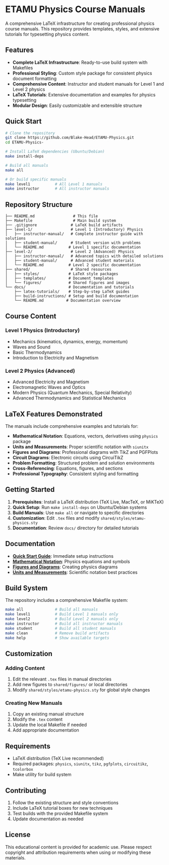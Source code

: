 # ETAMU Physics Course Manuals

A comprehensive LaTeX infrastructure for creating professional physics course manuals. This repository provides templates, styles, and extensive tutorials for typesetting physics content.

## Features

- **Complete LaTeX Infrastructure**: Ready-to-use build system with Makefiles
- **Professional Styling**: Custom style package for consistent physics document formatting
- **Comprehensive Content**: Instructor and student manuals for Level 1 and Level 2 physics
- **LaTeX Tutorials**: Extensive documentation and examples for physics typesetting
- **Modular Design**: Easily customizable and extensible structure

## Quick Start

```bash
# Clone the repository
git clone https://github.com/Blake-Head/ETAMU-Physics.git
cd ETAMU-Physics-

# Install LaTeX dependencies (Ubuntu/Debian)
make install-deps

# Build all manuals
make all

# Or build specific manuals
make level1           # All Level 1 manuals
make instructor       # All instructor manuals
```

## Repository Structure

```
├── README.md                 # This file
├── Makefile                  # Main build system
├── .gitignore               # LaTeX build artifacts
├── level-1/                 # Level 1 (Introductory) Physics
│   ├── instructor-manual/   # Complete instructor guide with solutions
│   ├── student-manual/      # Student version with problems
│   └── README.md           # Level 1 specific documentation
├── level-2/                 # Level 2 (Advanced) Physics
│   ├── instructor-manual/   # Advanced topics with detailed solutions
│   ├── student-manual/      # Advanced student materials
│   └── README.md           # Level 2 specific documentation
├── shared/                  # Shared resources
│   ├── styles/             # LaTeX style packages
│   ├── templates/          # Document templates
│   └── figures/            # Shared figures and images
└── docs/                   # Documentation and tutorials
    ├── latex-tutorials/    # Step-by-step LaTeX guides
    ├── build-instructions/ # Setup and build documentation
    └── README.md          # Documentation overview
```

## Course Content

### Level 1 Physics (Introductory)
- Mechanics (kinematics, dynamics, energy, momentum)
- Waves and Sound
- Basic Thermodynamics  
- Introduction to Electricity and Magnetism

### Level 2 Physics (Advanced)
- Advanced Electricity and Magnetism
- Electromagnetic Waves and Optics
- Modern Physics (Quantum Mechanics, Special Relativity)
- Advanced Thermodynamics and Statistical Mechanics

## LaTeX Features Demonstrated

The manuals include comprehensive examples and tutorials for:

- **Mathematical Notation**: Equations, vectors, derivatives using `physics` package
- **Units and Measurements**: Proper scientific notation with `siunitx`
- **Figures and Diagrams**: Professional diagrams with TikZ and PGFPlots
- **Circuit Diagrams**: Electronic circuits using CircuiTikZ
- **Problem Formatting**: Structured problem and solution environments
- **Cross-Referencing**: Equations, figures, and sections
- **Professional Typography**: Consistent styling and formatting

## Getting Started

1. **Prerequisites**: Install a LaTeX distribution (TeX Live, MacTeX, or MiKTeX)
2. **Quick Setup**: Run `make install-deps` on Ubuntu/Debian systems
3. **Build Manuals**: Use `make all` or navigate to specific directories
4. **Customization**: Edit `.tex` files and modify `shared/styles/etamu-physics.sty`
5. **Documentation**: Review `docs/` directory for detailed tutorials

## Documentation

- **[Quick Start Guide](docs/build-instructions/quick-start.md)**: Immediate setup instructions
- **[Mathematical Notation](docs/latex-tutorials/mathematical-notation.md)**: Physics equations and symbols
- **[Figures and Diagrams](docs/latex-tutorials/figures-and-diagrams.md)**: Creating physics diagrams
- **[Units and Measurements](docs/latex-tutorials/units-and-measurements.md)**: Scientific notation best practices

## Build System

The repository includes a comprehensive Makefile system:

```bash
make all              # Build all manuals
make level1           # Build Level 1 manuals only
make level2           # Build Level 2 manuals only  
make instructor       # Build all instructor manuals
make student          # Build all student manuals
make clean            # Remove build artifacts
make help             # Show available targets
```

## Customization

### Adding Content
1. Edit the relevant `.tex` files in manual directories
2. Add new figures to `shared/figures/` or local directories
3. Modify `shared/styles/etamu-physics.sty` for global style changes

### Creating New Manuals
1. Copy an existing manual structure
2. Modify the `.tex` content
3. Update the local Makefile if needed
4. Add appropriate documentation

## Requirements

- LaTeX distribution (TeX Live recommended)
- Required packages: `physics`, `siunitx`, `tikz`, `pgfplots`, `circuitikz`, `tcolorbox`
- Make utility for build system

## Contributing

1. Follow the existing structure and style conventions
2. Include LaTeX tutorial boxes for new techniques
3. Test builds with the provided Makefile system
4. Update documentation as needed

## License

This educational content is provided for academic use. Please respect copyright and attribution requirements when using or modifying these materials.
